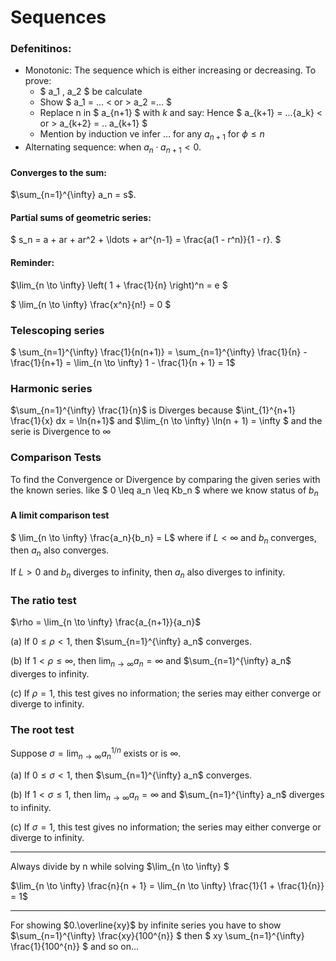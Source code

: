 # Sequences
### Defenitinos:

- Monotonic: The sequence which is either increasing or decreasing. To prove:
    - $ a_1 , a_2 $ be calculate
    - Show $ a_1 = ... < or > a_2 =... $
    - Replace n in $ a_{n+1} $ with $k$ and say: Hence $ a_{k+1} = ...{a_k} < or > a_{k+2} = .. a_{k+1} $
    - Mention by induction ve infer ... for any $a_{n+1}$ for $\phi \leq n$
- Alternating sequence: when $a_n \cdot a_{n+1} < 0$.
#### Converges to the sum:
$\sum_{n=1}^{\infty} a_n = s$.

#### Partial sums of geometric series:
$
s_n = a + ar + ar^2 + \ldots + ar^{n-1} = \frac{a(1 - r^n)}{1 - r}.
$

#### Reminder:
$\lim_{n \to \infty} \left( 1 + \frac{1}{n} \right)^n = e $

$ \lim_{n \to \infty} \frac{x^n}{n!} = 0
$
### Telescoping series
$ \sum_{n=1}^{\infty} \frac{1}{n(n+1)} =  \sum_{n=1}^{\infty} \frac{1}{n} - \frac{1}{n+1} = \lim_{n \to \infty} 1 - \frac{1}{n + 1} = 1$
### Harmonic series
$\sum_{n=1}^{\infty} \frac{1}{n}$ is Diverges because
$\int_{1}^{n+1} \frac{1}{x} dx = \ln{n+1}$ and $\lim_{n \to \infty} \ln(n + 1) = \infty $ and the serie is Divergence to $\infty$
### Comparison Tests

To find the Convergence or Divergence by comparing the given series with the known series.
like $  0 \leq a_n \leq Kb_n $ where we know status of $b_n$
#### A limit comparison test

$ \lim_{n \to \infty} \frac{a_n}{b_n} = L$ where if $L < \infty$ and $b_n$ converges, then $a_n$ also converges.

If $L > 0$ and $b_n$ diverges to infinity, then $a_n$ also diverges to infinity.

### The ratio test

$\rho = \lim_{n \to \infty} \frac{a_{n+1}}{a_n}$

(a) If $0 \leq \rho < 1$, then $\sum_{n=1}^{\infty} a_n$ converges.

(b) If $1 < \rho \leq \infty$, then $\lim_{n \to \infty} a_n = \infty$ and $\sum_{n=1}^{\infty} a_n$ diverges to infinity.

(c) If $\rho = 1$, this test gives no information; the series may either converge or diverge to infinity.

### The root test

Suppose $\sigma = \lim_{n \to \infty} {a_n}^{1/n}$ exists or is $\infty$.

(a) If $0 \leq \sigma < 1$, then $\sum_{n=1}^{\infty} a_n$ converges.

(b) If $1 < \sigma \leq 1$, then $\lim_{n \to \infty} a_n = \infty$ and $\sum_{n=1}^{\infty} a_n$ diverges to infinity.

(c) If $\sigma = 1$, this test gives no information; the series may either converge or diverge to infinity.


<hr>

Always divide by n while solving $\lim_{n \to \infty} $

$\lim_{n \to \infty} \frac{n}{n + 1} = \lim_{n \to \infty} \frac{1}{1 + \frac{1}{n}} = 1$
<hr>

For showing $0.\overline{xy}$ by infinite series you have to show $\sum_{n=1}^{\infty} \frac{xy}{100^{n}} $ then $ xy \sum_{n=1}^{\infty} \frac{1}{100^{n}} $ and so on...